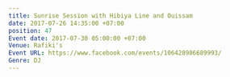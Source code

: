 ```yaml
---
title: Sunrise Session with Hibiya Line and Ouissam
date: 2017-07-26 14:35:00 +07:00
position: 47
Event date: 2017-07-30 05:00:00 +07:00
Venue: Rafiki's
Event URL: https://www.facebook.com/events/106428986689993/
Genre: DJ
---
```


